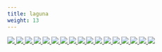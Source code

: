 ```yaml
---
title: laguna
weight: 13
---
```

<link rel="stylesheet" href="https://cdn.jsdelivr.net/npm/justifiedGallery@3.8.1/dist/css/justifiedGallery.css" />
<link rel="stylesheet" href="https://cdn.jsdelivr.net/npm/lightgallery@2.7.0/css/lightgallery.css" />
<link rel="stylesheet" href="https://cdn.jsdelivr.net/npm/lightgallery@2.7.0/css/lg-thumbnail.css" />
<link rel="stylesheet" href="https://cdn.jsdelivr.net/npm/lightgallery@2.7.1/css/lg-zoom.css">
<link rel="stylesheet" href="../../style/lg-image.css">


<div id="lg-image">
    <a href="specimen.jpg"
        data-slide-name="specimen"
        data-sub-html="<div class='lightGallery-captions'>
            <h4>specimen ⚪标本</h4>
            <p>img by <a href='https://www.flickr.com/photos/peripateticpurlieu/'>Peripatetic Purlieu</a> on <a href='https://www.flickr.com/photos/peripateticpurlieu/52590905484' target='_blank' rel='noopener'>flickr</a> / <a href='https://creativecommons.org/licenses/by-nc-nd/2.0/' target='_blank' rel='noopener'>cc by-nc-nd 2.0</a></p>
        </div>">
        <img src="laguna/specimen.jpg" />
    </a>
	<a href="laguna/telecommunications_tower.jpg"
        data-slide-name="telecommunications_tower"
        data-sub-html="<div class='lightGallery-captions'>
			<h4>telecommunications tower ⚪电讯塔</h4>
			<p>img by <a href='https://www.flickr.com/photos/stratman2/'>Stratman²</a> on <a href='https://www.flickr.com/photos/stratman2/51913142847' target='_blank' rel='noopener'>flickr</a> / <a href='https://creativecommons.org/licenses/by-nc-nd/2.0/' target='_blank' rel='noopener'>cc by-nc-nd 2.0</a></p>
        </div>">
        <img src="laguna/telecommunications_tower.jpg" />
    </a>
    <a href="laguna/buoy.jpg"
        data-slide-name="buoy"
        data-sub-html="<div class='lightGallery-captions'>
            <h4>buoy ⚪浮标 ⚫漂浮在一处 以指示水下物体的位置或标记通道 ⚫种类包括了有垂直条纹的船骸浮标,夜间作分界用的光浮标,抛给水中的人以提供浮力的救生浮标,表示紧急求救通信的潜艇救援浮标等</h4>
			<p>img by <a href='https://www.flickr.com/photos/dorieo21/' target='_blank' rel='noopener'>Jerónimo Roure</a> by <a href='https://www.flickr.com/photos/dorieo21/48024978771' target='_blank' rel='noopener'>flickr</a> / <a href='https://creativecommons.org/licenses/by-sa/2.0/' target='_blank' rel='noopener'>cc by-sa 2.0</a></p>
        </div>">
        <img src="laguna/buoy.jpg" />
    </a>
    <a href="laguna/navigational_light.jpg"
        data-slide-name="navigational_light"
        data-sub-html="<div class='lightGallery-captions'>
            <h4>navigational light ⚪航行灯 ⚫用于表示夜间的船体的航行方向和大小 ⚫其中舷灯通常位于最高层甲板和驾驶室两侧 左舷红色 右舷绿色 ⚫尾灯白色 ⚫锚灯白色 位于桅顶 在锚泊时开启 ⚫桅灯位于雷达桅或信号桅 在水平内以每分钟50~70闪次环照 ⚫有潜水员水下作业时 或者工程船固定时在其三角区的顶端和不通航一侧显示红灯 可通航一侧显示白灯 船只失控时挂2盏红灯 搁浅时加1盏锚灯 拖带时开启2~3盏白灯 ⚫另外 快船配有黄色桅灯 海巡船配有红色警示灯</h4>
			<p>img by <a href='https://www.royan.com.ar/' target='_blank' rel='noopener'>Jorge Royan</a> on <a href='https://commons.wikimedia.org/wiki/File:Detail_of_a_1800%27s_small_sailboat_deck,_Auckland_-_1059.jpg' target='_blank' rel='noopener'>wikicommons</a> / <a href='https://creativecommons.org/licenses/by-sa/3.0/' target='_blank' rel='noopener'></a></p>
        </div>">
        <img src="laguna/navigational_light.jpg" />
    </a>
    <a href="laguna/carrot_cake_and_tea.jpg"
        data-slide-name="carrot_cake_and_tea"
        data-sub-html="<div class='lightGallery-captions'>
            <h4>carrot cake and tea ⚪胡萝卜蛋糕和茶 ⚫一款秋季肥皂 含橄榄油,椰子油,雪亚树油,鳄梨油,葡萄籽油 ⚪鳄梨 ⚫亚热带果实 需无霜,无风气候 具跃熟期(climacteric) 表皮绿色,棕色,紫色,黑色 果肉呈奶油状</h4>
			<p>img by <a href='https://www.flickr.com/photos/necrocake/' target='_blank' rel='noopener'>Marilyn Sherman</a> on <a href='https://www.flickr.com/photos/necrocake/3629376983/' target='_blank' rel='noopener'>flickr</a> / <a href='https://creativecommons.org/licenses/by/2.0/' target='_blank' rel='noopener'>cc by 2.0</a></p>
        </div>">
        <img src="laguna/carrot_cake_and_tea.jpg" />
    </a>
    <a href="laguna/mail_rail.jpg"
        data-slide-name="mail_rail"
        data-sub-html="<div class='lightGallery-captions'>
            <h4>mail rail ⚪邮政铁路 ⚪To 给收件人 ⚪Cc 抄送给次要收件人 通常无需回应 ⚪Bcc 密送给其他收件人 通常是次要收件人不应获得密送收件人的身份 ⚫但取决于邮箱客户端 收件人有几率被暗示自己是密送收件人</h4>
			<p>img by <a href='https://www.flickr.com/photos/nigelmenzies/' target='_blank' rel='noopener'>nigelmenzies</a> on <a href='https://www.flickr.com/photos/nigelmenzies/48670892946/' target='_blank' rel='noopener'>flickr</a> / <a href='https://creativecommons.org/licenses/by-nc-nd/2.0/' target='_blank' rel='noopener'>by-nc-nd 2.0</a></p>
        </div>">
        <img src="laguna/mail_rail.jpg" />
    </a>
    <a href="laguna/Migingo.jpg"
        data-slide-name="Migingo"
        data-sub-html="<div class='lightGallery-captions'>
            <h4>Migingo ⚪米金戈 ⚫崎岖不平的多岩小岛 起初仅有杂草,鸟,蛇 湖水水位下降后 海拔达10至15米 由于奇怪的轮廓 被本地向导形容为一只浮龟 往东200米是更大的乌辛戈(Usingo)岛 ⚫随着出口尼罗河鲈鱼等鱼种的利润攀升 渔民和鱼贩陆续迁来 这里成为了渔业中心 岛上有一座码头 一些酒吧,妓院 一间诊所,露天赌场 许多铁皮棚屋</h4>
			<p>.screenshot from <a href='https://www.mapbox.com/gallery/#standard' target='_blank' rel='noopener'>mapbox</a></p>
        </div>">
        <img src="laguna/Migingo.jpg" />
    </a>
    <a href="laguna/ceylon_tea.jpg"
        data-slide-name="ceylon_tea"
        data-sub-html="<div class='lightGallery-captions'>
            <h4>锡兰红茶 鸦片战争后 某苏格兰籍植物学家随军来到清国 受洋行协助 伪装成清廷官员行走在长江流域和武夷山区 许多红茶的母本之一的武夷山大红袍树苗 被装进沃德箱这种大玻璃箱子 途经上海 海运至印度加尔各答港 辗转到阿萨姆邦的种植园 数代之后 培育出了英式(大吉岭)红茶 ⚫英式茶分为茶园茶,产地茶,混合茶,调味茶 ⚫一些茶汤配方有洋甘菊(据说可用于胃痛,肠躁症 也是温和的催眠剂) 甜叶菊(具有抗炎,杀菌作用 可作甜味剂 也是温和的泻药) 百里香(可缓解呼吸道炎症 助睡眠,消化 可作漱口水) 咖啡豆茶(由咖啡植物的种子制成的汤药) 原产亚洲的枸杞 在东亚流行的人参(通常用作兴奋剂和咖啡因替代品) 苦荞(可作粮食茶,麦片,饼干,面条,面饼等) ⚫一次一杯添2克茶 用95度热水泡2分钟</h4>
        </div>">
        <img src="laguna/ceylon_tea.jpg" />
    </a>
    <a href="laguna/pachamanca.jpg"
        data-slide-name="pachamanca"
        data-sub-html="<div class='lightGallery-captions'>
            <h4> 地锅 ⚫一种用热石头闷烤的传统秘鲁菜 ⚪pachamanca来源于克丘亚语pacha(地)和manka(锅) ⚫19世纪 一部分华工在奴隶贸易中被贩卖到秘鲁 囚禁于太平洋沿岸的钦查群岛 代替囚犯 作为挖掘鸟粪的主力 而鸟粪是当时秘鲁政府的主要出口营收 ⚫他们称呼这些岛为鸟粪岛 岛上环境恶劣至极 终年不雨 水源匮乏</h4>
			<p>img by <a href='https://www.flickr.com/photos/wassi/' target='_blank' rel='noopener'>der_aus_peru</a> on <a href='https://www.flickr.com/photos/wassi/559415205/' target='_blank' rel='noopener'>flickr</a> / <a href='https://creativecommons.org/licenses/by-nc-nd/2.0/' target='_blank' rel='noopener'>cc by-nc-nd 2.0</a></p>
        </div>">
        <img src="laguna/pachamanca.jpg" />
    </a>
    <a href="laguna/Temple_of_Janus.jpg"
        data-slide-name="Temple_of_Janus"
        data-sub-html="<div class='lightGallery-captions'>
            <h4>temple of Janus ⚪<span class='und2'>双面神战争门</span> ⚫古罗马农历中一月的神灵 通常被描绘成有两张面孔 以其命名的建筑是两端设置大门的四方围墙 在和平年代 它的拱门保持关闭 ⚪janus起源于拉丁词根去 也跟janua(通道,门)有关 ⚫在新年,军事季节的起止等时候祭祀 不献祭动物时 会呈上小麦盐蛋糕 在夏至前一天 则是加牛奶和蜂蜜的车轮蛋糕 ⚫<span class='und1'>铭辞集</span>(Epigrammata)第11卷第6章提到农神节有<span class='und1'>十四天</span></h4>
			<p>img by <a href='https://www.flickr.com/photos/peterjr1961/2301792094/' target='_blank' rel='noopener'>Peter Roan</a> on <a href='https://www.flickr.com/photos/peterjr1961/2301792094/' target='_blank' rel='noopener'>flickr</a> / <a href='https://creativecommons.org/licenses/by-nc/2.0/' target='_blank' rel='noopener'>cc by-nc 2.0</a></p>
        </div>">
        <img src="laguna/Temple_of_Janus.jpg" />
    </a>
    <a href="laguna/laudanum.jpg"
        data-slide-name="laudanum"
        data-sub-html="<div class='lightGallery-captions'>
            <h4>laudanum ⚪<span class='und2'>劳丹姆</span> ⚪意为赞美 ⚫棕褐色 极苦 ⚫被当地的蔷薇十字会视为先知的帕那塞尔苏斯 本名菲利普斯·奥里欧勒斯·德奥弗拉斯特·博姆巴斯茨·冯·霍恩海姆 将炼金术的圣杯点金石置换为秘药<span class='und2'>阿卡那姆</span>(archanum) 即罂粟碱鸡尾酒劳丹姆 该酊剂有着许多的合剂配方 ⚫古埃及人将它与没药,乳香同焚烧</h4>
			<p>img by <a href='https://www.sciencemuseum.org.uk/home' target='_blank' rel='noopener'>Science Museum</a> on <a href='https://wellcomecollection.org/works/c9k5r9tj' target='_blank' rel='noopener'>wellcomecollection</a> / <a href='https://creativecommons.org/licenses/by/4.0/' target='_blank' rel='noopener'>cc by 4.0</a></p>
        </div>">
        <img src="laguna/laudanum.jpg" />
    </a>
    <a href="laguna/diethylstilbestrol_1_mg_in_oil.jpg"
        data-slide-name="diethylstilbestrol_1_mg_in_oil"
        data-sub-html="<div class='lightGallery-captions'>
            <h4>diethylstilbestrol ⚪<span class='und2'>橄榄藻茴香</span> ⚫一些明火内脏烧烤会使用本地辣椒,蒜,盐,小茴香制酱 ⚪ampoule(安瓿) ⚫盛装药液的小型玻璃容器 ⚫最早多见于殉道者墓窟的陪葬品 盛放死者的血液样本 ⚫与提托诺斯(Tithonus)神话相仿 在<span class='und1'>变形</span>(Metamorphoses)14章中 <span class='und2'>古玛叶安</span>(Cumaean)萎缩到仅剩声线 保存于瓶罐中 据说她曾向卢修斯·塔奎尼乌斯·苏佩巴斯以300金的价格推销9本神谕书 在神秘主义中 其第8卷284-330的片段<span class='und1'>上帝之子耶稣基督</span> <span class='und1'>救世主</span> 可应用古典密码学取出鱼这个词 意思是<span class='und1'>他可在深水域生存</span> <span class='und1'>存在于无罪的死亡深渊</span> 另外 子在闪族语中是一个模糊,开放的概念 ⚫陶罐材质的安瓶可用蜡封口 这类粗蜡可混合各种比例的虫胶,松节油,树脂,白垩,灰泥,蜂蜡 用来封住厚海绵状的橡木树皮作的木栓瓶塞 质地较细的蜡则多用于封住文件 ⚫这种封装方式容易使蜡和所盛液体混合 因此应该可以使用高比例的树脂 如末药 来增添风味 ⚫在<span class='und1'>奥赛德</span>第十卷中 女巫师瑟西(Circe)用混合了啤酒,葡萄酒,蜂蜜酒的奇怪饮料居刻翁(kykeon)迷倒了奥德修斯的船员 然后把他们全变成了猪 一说是混合了<span class='und2'>除蚤薄荷</span>的大麦饮料 或者混入了有致幻作用的麦角菌 这种饮品在西阿提卡的埃琉西斯(Eleusis)秘仪 一种纪念德米特尔和普西芬妮的公共仪式的禁食环节饮用 ⚫秘仪的字面意思是狂欢 该词不曾出现在<span class='und1'>伊利亚特</span>,<span class='und1'>奥德赛</span>中 ⚫德泰佩勋爵描写她 <span class='und2'>雀斑脸颊</span> <span class='und2'>污迹蜿蜒</span></h4>
			<p>img by <a href='https://www.flickr.com/photos/diethylstilbestrol/' target='_blank' rel='noopener'>DES Daughter</a> on <a href='https://www.flickr.com/photos/diethylstilbestrol/26934675991' target='_blank' rel='noopener'>flickr</a> / <a href='https://creativecommons.org/licenses/by-nc-sa/2.0/' target='_blank' rel='noopener'>cc by-nc-sa 2.0</a></p>
        </div>">
        <img src="laguna/diethylstilbestrol_1_mg_in_oil.jpg" />
    </a>
    <a href="laguna/aircraft_plywood.jpg"
        data-slide-name="aircraft_plywood"
        data-sub-html="<div class='lightGallery-captions'>
            <h4>aircraft plywood ⚪航空胶合板 ⚫由桃花心木,云杉,桦木粘合制成 具有提升的耐热性,耐湿性 ⚫在第二次世界大战期间应用于多用途的蚊式 它们无声地穿透了第三帝国夜空的雷达网 ⚫活树的年轮往往只能往前追溯100多年</h4>
			<p>img by <a href='https://www.flickr.com/photos/cheesyfeet/' target='_blank' rel='noopener'>-Cheesyfeet-</a> on <a href='https://www.flickr.com/photos/cheesyfeet/13926883713/' target='_blank' rel='noopener'>flickr</a> / <a href='https://creativecommons.org/licenses/by-nc-nd/2.0/' target='_blank' rel='noopener'>cc by-nc-nd 2.0</a></p>
        </div>">
        <img src="laguna/aircraft_plywood.jpg" />
    </a>
    <a href="laguna/plastic_agriculture.jpg"
        data-slide-name="plastic_agriculture"
        data-sub-html="<div class='lightGallery-captions'>
            <h4>plastic agriculture ⚪塑料农业 ⚫古代聚落的土地大致可分为三类 聚落边界内的精耕的园圃,与河道平行的生产主要作物的可灌溉土地,距水源较远的土地 ⚫后者通常用于放牧,收集燃料,狩猎 在条件适宜时 偶尔也用于间作</h4>
			<p>img by <a href='https://www.flickr.com/photos/addictive_picasso/' target='_blank' rel='noopener'>David Barrie</a> on <a href='https://www.flickr.com/photos/addictive_picasso/329358916/' target='_blank' rel='noopener'>flickr</a> / <a href='https://creativecommons.org/licenses/by/2.0/' target='_blank' rel='noopener'>cc by 2.0</a></p>
        </div>">
        <img src="laguna/plastic_agriculture.jpg" />
    </a>
    <a href="laguna/fractional_currency.jpg"
        data-slide-name="fractional_currency"
        data-sub-html="<div class='lightGallery-captions'>
            <h4>fractional currency ⚪小额货币 ⚪次级类贷款 ⚫借款人的还款能力出现明显问题 完全依靠其正常营业收入无法足额偿还贷款本息 即使执行担保 也可能会造成一定损失 ⚪信贷资产证券化 ⚫银行向借款人发放贷款 再将这部分贷款转化为资产支持证券出售给投资者 ⚪资产负债表 ⚫反映借款人在某一特定日期财务状况的财务报表 ⚪期货 ⚫提前约定货物,价格,交易时间的协议</h4>
			<p>img by <a href='https://www.flickr.com/photos/nationalmuseumofamericanhistory/' target='_blank' rel='noopener'>National Museum of American History Smithsonian Institution</a> on <a href='https://www.flickr.com/photos/nationalmuseumofamericanhistory/10480074673/' target='_blank' rel='noopener'>flickr</a> / <a href='https://creativecommons.org/licenses/by-nc/2.0/' target='_blank' rel='noopener'>cc by-nc 2.0</a></p>
        </div>">
        <img src="laguna/fractional_currency.jpg" />
    </a>
    <a href="laguna/sea_salt.jpg"
        data-slide-name="sea_salt"
        data-sub-html="<div class='lightGallery-captions'>
            <h4>海盐 ⚫参考<span class='und1'>1897年智利共和国地理词典</span>(Diccionario Geográfico de la República de Chile de 1897)第88页 ⚪智利小村庄卡维尔(Cahuil) 名字来自当地的一种海鸥 同名的小海湾 长而曲折的泻湖在河流的尾端 此处湿地环绕 适合垂钓,划船,游泳 抓牡蛎,贻贝 这里有很少的居民 一所免费学校,邮政厅 一处社区教堂 ⚫到1978年时 卡维尔60%以上的人口定居在盐滩附近 ⚫到2008年 国家森林公司在该镇所辖的盐沼岛上新建了一个鸟类保护区 这里被认为是野鸭重要的觅食和筑巢地 ⚫在市政的乡村旅游案中 实习游客会去参观海盐的手工作业 或者玻璃,瓷器制作 也会到几处农民牧场用餐 ⚫该产业毗邻后根瘤蚜代酿酒葡萄的大产区 不同山谷的结果通常区别 有红浆果味,果酱味,桉树味,薄荷,胡椒等 ⚫湖盐可能有鱼虾的碎块 岩盐常混有粘土 ⚫粗糖的糖粒通常较大 带蜜糖风味</h4>
			<p>img by <a href='https://www.flickr.com/photos/ronaldc5/' target='_blank' rel='noopener'>Ronald van der Graaf</a> on <a href='https://www.flickr.com/photos/ronaldc5/14825339124/' target='_blank' rel='noopener'>flickr</a> / <a href='https://creativecommons.org/licenses/by/2.0/' target='_blank' rel='noopener'>cc by 2.0</a></p>
        </div>">
        <img src="laguna/sea_salt.jpg" />
    </a>
    <a href="laguna/soap.jpg"
        data-slide-name="soap"
        data-sub-html="<div class='lightGallery-captions'>
            <h4>肥皂 一种<span class='und2'>脂肪酸盐</span> ⚫硫磺皂用于抑制皮脂,杀灭细菌,霉菌,寄生虫 适合某些轻微皮肤病及油性肤质 ⚫药皂多碱性 适于洗手或油性肤质 长期使用并不致菌群失调 但使皮肤易失水,干燥,脱皮 ⚫硼酸浴皂偏酸性 使用后皮肤无润滑感 ⚫胆汁肥皂混合了哺乳动物的胆汁 用于纺织品 在洗涤前几小时溶去坚硬污渍 ⚫盐水肥皂是钾基肥皂而不是钠皂 使用于海水,硬水 以及没有或需要保存淡水时 ⚫钠皂硬度高 适用于洗衣 ⚫市面上的盐皂在宣传时多围绕水疗体验,天然着色剂</h4>
        </div>">
        <img src="laguna/soap.jpg" />
    </a>
</div>

<script src="https://cdn.jsdelivr.net/npm/jquery@3.6.0/dist/jquery.js"></script>
<script src="https://cdn.jsdelivr.net/npm/justifiedGallery@3.8.1/dist/js/jquery.justifiedGallery.js"></script>
<script src="https://cdn.jsdelivr.net/npm/lightgallery@2.7.0/lightgallery.umd.js"></script>
<script src="https://cdn.jsdelivr.net/npm/lightgallery@2.7.0/plugins/thumbnail/lg-thumbnail.umd.js"></script>
<script src="https://cdn.jsdelivr.net/npm/lightgallery@2.7.1/plugins/zoom/lg-zoom.umd.js"></script>
<script src="https://cdn.jsdelivr.net/npm/lightgallery@2.7.1/plugins/hash/lg-hash.umd.js"></script>
<script src="../../script/lg-image.js"></script>